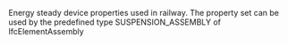 Energy steady device properties used in railway. The property set can be used by the predefined type SUSPENSION_ASSEMBLY of IfcElementAssembly
